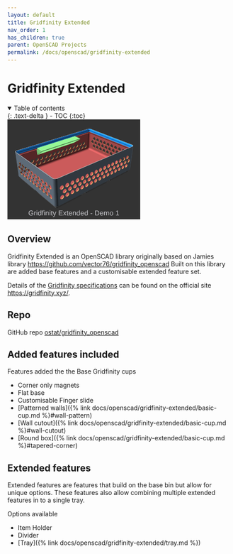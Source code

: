 ```yaml
---
layout: default
title: Gridfinity Extended
nav_order: 1
has_children: true
parent: OpenSCAD Projects
permalink: /docs/openscad/gridfinity-extended
---
```


# Gridfinity Extended

<details open markdown="block">
  <summary>
    Table of contents
  </summary>
  {: .text-delta }
- TOC
{:toc}
</details>

<img src="../../../assets/openscad/gridfinity-extended/gridfinity_basic_cup-demos_text.gif" alt="openscad label" width="300"/>

## Overview

Gridfinity Extended is an OpenSCAD library originally based on Jamies library https://github.com/vector76/gridfinity_openscad
Built on this library are added base features and a customisable extended feature set.

Details of the [Gridfinity specifications](https://gridfinity.xyz/specification/) can be found on the official site https://gridfinity.xyz/.

## Repo
GitHub repo [ostat/gridfinity_openscad](https://github.com/ostat/gridfinity_openscad)

## Added features included
Features added the the Base Gridfinity cups
  - Corner only magnets
  - Flat base
  - Customisable Finger slide
  - [Patterned walls]({% link docs/openscad/gridfinity-extended/basic-cup.md %}#wall-pattern)
  - [Wall cutout]({% link docs/openscad/gridfinity-extended/basic-cup.md %}#wall-cutout)
  - [Round box]({% link docs/openscad/gridfinity-extended/basic-cup.md %}#tapered-corner)

## Extended features
Extended features are features that build on the base bin but allow for unique options. These features also allow combining multiple extended features in to a single tray.

Options available
 - Item Holder    
 - Divider
 - [Tray]({% link docs/openscad/gridfinity-extended/tray.md %})
